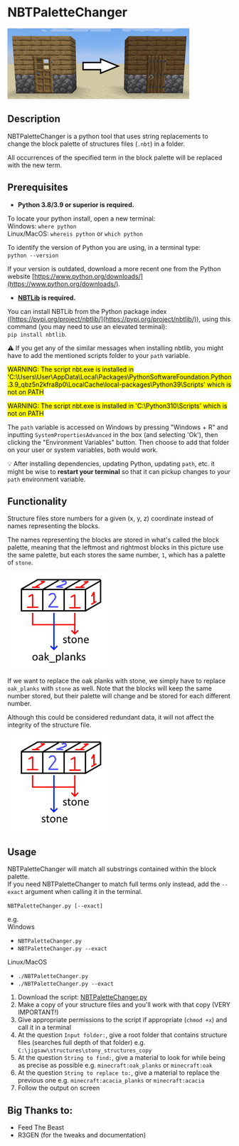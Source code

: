 # NBTPaletteChanger
![Example of what this script can do](./assets/NBTPaletteChanger.png)
## Description

NBTPaletteChanger is a python tool that uses string replacements to change the block palette of structures files (`.nbt`) in a folder.

All occurrences of the specified term in the block palette will be replaced with the new term.

## Prerequisites

- **Python 3.8/3.9 or superior is required.**

To locate your python install, open a new terminal:  
Windows: `where python`  
Linux/MacOS: `whereis python` or `which python`

To identify the version of Python you are using, in a terminal type:  
`python --version`

If your version is outdated, download a more recent one from the Python website [https://www.python.org/downloads/](https://www.python.org/downloads/).

- **[NBTLib](https://github.com/vberlier/nbtlib) is required.**

You can install NBTLib from the Python package index ([https://pypi.org/project/nbtlib/](https://pypi.org/project/nbtlib/)), using this command (you may need to use an elevated terminal):  
`pip install nbtlib`.

:warning: If you get any of the similar messages when installing nbtlib, you might have to add the mentioned scripts folder to your `path` variable.

<mark> WARNING: The script nbt.exe is installed in 'C:\Users\User\AppData\Local\Packages\PythonSoftwareFoundation.Python.3.9_qbz5n2kfra8p0\LocalCache\local-packages\Python39\Scripts' which is not on PATH </mark>

<mark> WARNING: The script nbt.exe is installed in 'C:\Python310\Scripts' which is not on PATH </mark>

The `path` variable is accessed on Windows by pressing "Windows + R" and inputting `SystemPropertiesAdvanced` in the box (and selecting 'Ok'), then clicking the "Environment Variables" button. Then choose to add that folder on your user or system variables, both would work.

:bulb: After installing dependencies, updating Python, updating `path`, etc. it might be wise to **restart your terminal** so that it can pickup changes to your `path` environment variable.

## Functionality

Structure files store numbers for a given (x, y, z) coordinate instead of names representing the blocks.

The names representing the blocks are stored in what's called the block palette, meaning that the leftmost and rightmost blocks in this picture use the same palette, but each stores the same number, `1`, which has a palette of `stone`.

![Block data stored in a structure file](./assets/how-palette-works.png)

If we want to replace the oak planks with stone, we simply have to replace `oak_planks` with `stone` as well. Note that the blocks will keep the same number stored, but their palette will change and be stored for each different number.

Although this could be considered redundant data, it will not affect the integrity of the structure file.

![Oak planks being replaced with stone](./assets/stone-replacement.png)

## Usage

NBTPaletteChanger will match all substrings contained within the block palette.  
If you need NBTPaletteChanger to match full terms only instead, add the `--exact` argument when calling it in the terminal.

`NBTPaletteChanger.py [--exact]`

e.g.  
Windows

- `NBTPaletteChanger.py`
- `NBTPaletteChanger.py --exact`

Linux/MacOS

- `./NBTPaletteChanger.py`
- `./NBTPaletteChanger.py --exact`

1. Download the script: [NBTPaletteChanger.py](./assets/NBTPaletteChanger.py)
2. Make a copy of your structure files and you'll work with that copy (VERY IMPORTANT!)
3. Give appropriate permissions to the script if appropriate (`chmod +x`) and call it in a terminal
4. At the question `Input folder:`, give a root folder that contains structure files (searches full depth of that folder) e.g. `C:\jigsaw\structures\stony_structures_copy`
5. At the question `String to find:`, give a material to look for while being as precise as possible e.g. `minecraft:oak_planks` or `minecraft:oak`
6. At the question `String to replace to:`, give a material to replace the previous one e.g. `minecraft:acacia_planks` or `minecraft:acacia`
7. Follow the output on screen


## Big Thanks to:
- Feed The Beast
- R3GEN (for the tweaks and documentation)
